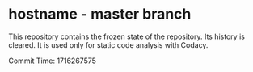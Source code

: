 # hostname - master branch

This repository contains the frozen state of the repository.
Its history is cleared. It is used only for static code
analysis with Codacy.

Commit Time: 1716267575